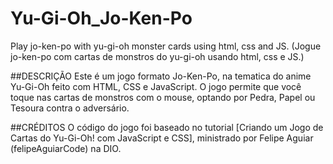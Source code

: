 # Yu-Gi-Oh_Jo-Ken-Po
Play jo-ken-po with yu-gi-oh monster cards using html, css and JS. (Jogue jo-ken-po com cartas de monstros do yu-gi-oh usando html, css e JS.)

##DESCRIÇÃO
Este é um jogo formato Jo-Ken-Po, na tematica do anime Yu-Gi-Oh feito com HTML, CSS e JavaScript. O jogo permite que você toque nas cartas de monstros com o mouse, optando por Pedra, Papel ou Tesoura contra o adversário.

##CRÉDITOS
O código do jogo foi baseado no tutorial [Criando um Jogo de Cartas do Yu-Gi-Oh! com JavaScript e CSS], ministrado por Felipe Aguiar (felipeAguiarCode) na DIO.
